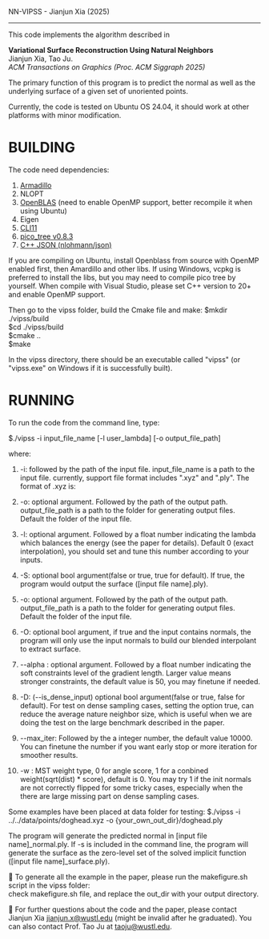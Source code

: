 NN-VIPSS - Jianjun Xia (2025)

------------------------------------

This code implements the algorithm described in

  **Variational Surface Reconstruction Using Natural Neighbors**  
   Jianjun Xia, Tao Ju.  
   *ACM Transactions on Graphics (Proc. ACM Siggraph 2025)*  

The primary function of this program is to predict the normal as well as the underlying surface of a given set of unoriented points.

Currently, the code is tested on Ubuntu OS 24.04, it should work at other platforms with minor modification.


BUILDING
======================================================================================================


The code need dependencies: 
1) [Armadillo](https://gitlab.com/conradsnicta/armadillo-code)  
2) NLOPT  
3) [OpenBLAS](https://github.com/OpenMathLib/OpenBLAS) (need to enable OpenMP support, better recompile it when using Ubuntu)  
4) Eigen  
5) [CLI11](https://github.com/CLIUtils/CLI11)  
6) [pico_tree v0.8.3](https://github.com/Jaybro/pico_tree/tree/v0.8.3)  
7) [C++ JSON (nlohmann/json)](https://github.com/nlohmann/json)

If you are compiling on Ubuntu, install Openblass from source with OpenMP enabled first, then Amardillo and other libs. If using Windows, vcpkg is preferred to install the libs, but you may need to compile pico tree by yourself. When compile with Visual Studio, please set C++ version to 20+ and enable OpenMP support.   

<!-- You can download & install them by yourself, or run the env.sh script which will install homebrew first.
$source env.sh   -->

Then go to the vipss folder, build the Cmake file and make:
$mkdir ./vipss/build  
$cd ./vipss/build  
$cmake ..  
$make  

In the vipss directory, there should be an executable called "vipss" (or "vipss.exe" on Windows if it is successfully built).


RUNNING
======================================================================================================

To run the code from the command line, type:

$./vipss -i input_file_name [-l user_lambda] [-o output_file_path]

where:
1. -i: followed by the path of the input file. input_file_name is a path to the input file. currently, support file format includes ".xyz" and ".ply". The format of .xyz is:  

4. -o: optional argument. Followed by the path of the output path. output_file_path is a path to the folder for generating output files. Default the folder of the input file.

2. -l: optional argument. Followed by a float number indicating the lambda which balances the energy (see the paper for details). Default 0 (exact interpolation), you should set and tune this number according to your inputs.

3. -S: optional bool argument(false or true, true for default). If true, the program would output the surface ([input file name].ply). 

4. -o: optional argument. Followed by the path of the output path. output_file_path is a path to the folder for generating output files. Default the folder of the input file.

5. -O: optional bool argument, if true and the input contains normals, the program will only use the input normals to build our blended interpolant to extract surface. 

6. --alpha : optional argument. Followed by a float number indicating the soft constraints level of the gradient length. Larger value means stronger constraints, the default value is 50, you may finetune if needed.   

7. -D: (--is_dense_input) optional bool argument(false or true, false for default). For test on dense sampling cases, setting the option true, can reduce the average nature neighbor size, which is useful when we are doing the test on the large benchmark described in the paper.    

8. --max_iter: Followed by the a integer number, the default value 10000. You can finetune the number if you want early stop or more iteration for smoother results.

9. -w : MST weight type, 0 for angle score, 1 for a conbined weight(sqrt(dist) * score), default is 0. You may try 1 if the init normals are not correctly flipped for some tricky cases, especially when the there are large missing part on dense sampling cases.  
 

Some examples have been placed at data folder for testing:
$./vipss -i ../../data/points/doghead.xyz -o {your_own_out_dir}/doghead.ply 

The program will generate the predicted normal in [input file name]_normal.ply.
If -s is included in the command line, the program will generate the surface as the zero-level set of the solved implicit function ([input file name]_surface.ply).

:bell: To generate all the example in the paper, please run the makefigure.sh script in the vipss folder:  
check makefigure.sh file, and replace the out_dir with your output directory.  

:mega: For further questions about the code and the paper, please contact Jianjun Xia  jianjun.x@wustl.edu (might be invalid after he graduated). You can also contact Prof. Tao Ju at taoju@wustl.edu.



